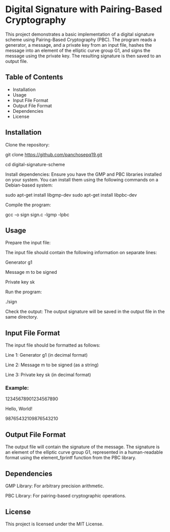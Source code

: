 # Digital Signature with Pairing-Based Cryptography

This project demonstrates a basic implementation of a digital signature scheme using Pairing-Based Cryptography (PBC). The program reads a generator, a message, and a private key from an input file, hashes the message into an element of the elliptic curve group G1, and signs the message using the private key. The resulting signature is then saved to an output file.

## Table of Contents
- Installation
- Usage
- Input File Format
- Output File Format
- Dependencies
- License

## Installation

Clone the repository:

git clone https://github.com/panchosepq19.git

cd digital-signature-scheme

Install dependencies: Ensure you have the GMP and PBC libraries installed on your system. You can install them using the following commands on a Debian-based system:

sudo apt-get install libgmp-dev
sudo apt-get install libpbc-dev

Compile the program:

gcc -o sign sign.c -lgmp -lpbc

## Usage

Prepare the input file: 

The input file should contain the following information on separate lines:

Generator g1

Message m to be signed

Private key sk

Run the program:

./sign

Check the output: The output signature will be saved in the output file in the same directory.

## Input File Format

The input file should be formatted as follows:

Line 1: Generator g1 (in decimal format)

Line 2: Message m to be signed (as a string)

Line 3: Private key sk (in decimal format)

### Example:

12345678901234567890

Hello, World!

98765432109876543210

## Output File Format
The output file will contain the signature of the message. The signature is an element of the elliptic curve group G1, represented in a human-readable format using the element_fprintf function from the PBC library.

## Dependencies
GMP Library: For arbitrary precision arithmetic.

PBC Library: For pairing-based cryptographic operations.

## License
This project is licensed under the MIT License. 
